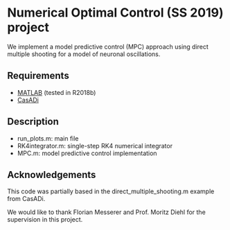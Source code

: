 # Numerical Optimal Control (SS 2019) project

We implement a model predictive control (MPC) approach using direct multiple shooting for a model of neuronal oscillations.

## Requirements

* [MATLAB](https://www.mathworks.com/products/matlab.html) (tested in R2018b)
* [CasADi](https://web.casadi.org/)

## Description

* run_plots.m: main file
* RK4integrator.m: single-step RK4 numerical integrator
* MPC.m: model predictive control implementation

## Acknowledgements

This code was partially based in the direct_multiple_shooting.m example from CasADi.

We would like to thank Florian Messerer and Prof. Moritz Diehl for the supervision in this project.

